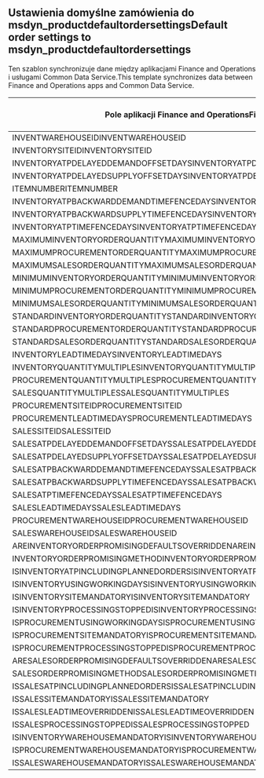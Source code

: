 ## <a name="default-order-settings-to-msdyn_productdefaultordersettings"></a><span data-ttu-id="50fc3-101">Ustawienia domyślne zamówienia do msdyn_productdefaultordersettings</span><span class="sxs-lookup"><span data-stu-id="50fc3-101">Default order settings to msdyn_productdefaultordersettings</span></span>

<span data-ttu-id="50fc3-102">Ten szablon synchronizuje dane między aplikacjami Finance and Operations i usługami Common Data Service.</span><span class="sxs-lookup"><span data-stu-id="50fc3-102">This template synchronizes data between Finance and Operations apps and Common Data Service.</span></span>

<span data-ttu-id="50fc3-103">Pole aplikacji Finance and Operations</span><span class="sxs-lookup"><span data-stu-id="50fc3-103">Finance and Operations field</span></span> | <span data-ttu-id="50fc3-104">Typ mapy</span><span class="sxs-lookup"><span data-stu-id="50fc3-104">Map type</span></span> | <span data-ttu-id="50fc3-105">Inne pole rozwiązania Dynamics 365</span><span class="sxs-lookup"><span data-stu-id="50fc3-105">Other Dynamics 365 field</span></span> | <span data-ttu-id="50fc3-106">Wartość domyślna</span><span class="sxs-lookup"><span data-stu-id="50fc3-106">Default value</span></span>
---|---|---|---
<span data-ttu-id="50fc3-107">INVENTWAREHOUSEID</span><span class="sxs-lookup"><span data-stu-id="50fc3-107">INVENTWAREHOUSEID</span></span> | = | <span data-ttu-id="50fc3-108">msdyn_inventorywarehouse.msdyn_warehouseidentifier</span><span class="sxs-lookup"><span data-stu-id="50fc3-108">msdyn_inventorywarehouse.msdyn_warehouseidentifier</span></span> | 
<span data-ttu-id="50fc3-109">INVENTORYSITEID</span><span class="sxs-lookup"><span data-stu-id="50fc3-109">INVENTORYSITEID</span></span> | = | <span data-ttu-id="50fc3-110">msdyn_inventorysite.msdyn_siteid</span><span class="sxs-lookup"><span data-stu-id="50fc3-110">msdyn_inventorysite.msdyn_siteid</span></span> | 
<span data-ttu-id="50fc3-111">INVENTORYATPDELAYEDDEMANDOFFSETDAYS</span><span class="sxs-lookup"><span data-stu-id="50fc3-111">INVENTORYATPDELAYEDDEMANDOFFSETDAYS</span></span> | = | <span data-ttu-id="50fc3-112">msdyn_inventoryatpdelayeddemandoffsetdays</span><span class="sxs-lookup"><span data-stu-id="50fc3-112">msdyn_inventoryatpdelayeddemandoffsetdays</span></span> | 
<span data-ttu-id="50fc3-113">INVENTORYATPDELAYEDSUPPLYOFFSETDAYS</span><span class="sxs-lookup"><span data-stu-id="50fc3-113">INVENTORYATPDELAYEDSUPPLYOFFSETDAYS</span></span> | = | <span data-ttu-id="50fc3-114">msdyn_inventoryatpdelayedsupplyoffsetdays</span><span class="sxs-lookup"><span data-stu-id="50fc3-114">msdyn_inventoryatpdelayedsupplyoffsetdays</span></span> | 
<span data-ttu-id="50fc3-115">ITEMNUMBER</span><span class="sxs-lookup"><span data-stu-id="50fc3-115">ITEMNUMBER</span></span> | = | <span data-ttu-id="50fc3-116">msdyn_itemnumber.msdyn_itemnumber</span><span class="sxs-lookup"><span data-stu-id="50fc3-116">msdyn_itemnumber.msdyn_itemnumber</span></span> | 
<span data-ttu-id="50fc3-117">INVENTORYATPBACKWARDDEMANDTIMEFENCEDAYS</span><span class="sxs-lookup"><span data-stu-id="50fc3-117">INVENTORYATPBACKWARDDEMANDTIMEFENCEDAYS</span></span> | = | <span data-ttu-id="50fc3-118">msdyn_inventoryatpbackwarddemandtimefencedays</span><span class="sxs-lookup"><span data-stu-id="50fc3-118">msdyn_inventoryatpbackwarddemandtimefencedays</span></span> | 
<span data-ttu-id="50fc3-119">INVENTORYATPBACKWARDSUPPLYTIMEFENCEDAYS</span><span class="sxs-lookup"><span data-stu-id="50fc3-119">INVENTORYATPBACKWARDSUPPLYTIMEFENCEDAYS</span></span> | = | <span data-ttu-id="50fc3-120">msdyn_inventoryatpbackwardsupplytimefencedays</span><span class="sxs-lookup"><span data-stu-id="50fc3-120">msdyn_inventoryatpbackwardsupplytimefencedays</span></span> | 
<span data-ttu-id="50fc3-121">INVENTORYATPTIMEFENCEDAYS</span><span class="sxs-lookup"><span data-stu-id="50fc3-121">INVENTORYATPTIMEFENCEDAYS</span></span> | = | <span data-ttu-id="50fc3-122">msdyn_inventoryatptimefencedays</span><span class="sxs-lookup"><span data-stu-id="50fc3-122">msdyn_inventoryatptimefencedays</span></span> | 
<span data-ttu-id="50fc3-123">MAXIMUMINVENTORYORDERQUANTITY</span><span class="sxs-lookup"><span data-stu-id="50fc3-123">MAXIMUMINVENTORYORDERQUANTITY</span></span> | = | <span data-ttu-id="50fc3-124">msdyn_maximuminventoryorderquantity</span><span class="sxs-lookup"><span data-stu-id="50fc3-124">msdyn_maximuminventoryorderquantity</span></span> | 
<span data-ttu-id="50fc3-125">MAXIMUMPROCUREMENTORDERQUANTITY</span><span class="sxs-lookup"><span data-stu-id="50fc3-125">MAXIMUMPROCUREMENTORDERQUANTITY</span></span> | = | <span data-ttu-id="50fc3-126">msdyn_maximumprocurementorderquantity</span><span class="sxs-lookup"><span data-stu-id="50fc3-126">msdyn_maximumprocurementorderquantity</span></span> | 
<span data-ttu-id="50fc3-127">MAXIMUMSALESORDERQUANTITY</span><span class="sxs-lookup"><span data-stu-id="50fc3-127">MAXIMUMSALESORDERQUANTITY</span></span> | = | <span data-ttu-id="50fc3-128">msdyn_maximumsalesorderquantity</span><span class="sxs-lookup"><span data-stu-id="50fc3-128">msdyn_maximumsalesorderquantity</span></span> | 
<span data-ttu-id="50fc3-129">MINIMUMINVENTORYORDERQUANTITY</span><span class="sxs-lookup"><span data-stu-id="50fc3-129">MINIMUMINVENTORYORDERQUANTITY</span></span> | = | <span data-ttu-id="50fc3-130">msdyn_minimuminventoryorderquantity</span><span class="sxs-lookup"><span data-stu-id="50fc3-130">msdyn_minimuminventoryorderquantity</span></span> | 
<span data-ttu-id="50fc3-131">MINIMUMPROCUREMENTORDERQUANTITY</span><span class="sxs-lookup"><span data-stu-id="50fc3-131">MINIMUMPROCUREMENTORDERQUANTITY</span></span> | = | <span data-ttu-id="50fc3-132">msdyn_minimumprocurementorderquantity</span><span class="sxs-lookup"><span data-stu-id="50fc3-132">msdyn_minimumprocurementorderquantity</span></span> | 
<span data-ttu-id="50fc3-133">MINIMUMSALESORDERQUANTITY</span><span class="sxs-lookup"><span data-stu-id="50fc3-133">MINIMUMSALESORDERQUANTITY</span></span> | = | <span data-ttu-id="50fc3-134">msdyn_minimumsalesorderquantity</span><span class="sxs-lookup"><span data-stu-id="50fc3-134">msdyn_minimumsalesorderquantity</span></span> | 
<span data-ttu-id="50fc3-135">STANDARDINVENTORYORDERQUANTITY</span><span class="sxs-lookup"><span data-stu-id="50fc3-135">STANDARDINVENTORYORDERQUANTITY</span></span> | = | <span data-ttu-id="50fc3-136">msdyn_standardinventoryorderquantity</span><span class="sxs-lookup"><span data-stu-id="50fc3-136">msdyn_standardinventoryorderquantity</span></span> | 
<span data-ttu-id="50fc3-137">STANDARDPROCUREMENTORDERQUANTITY</span><span class="sxs-lookup"><span data-stu-id="50fc3-137">STANDARDPROCUREMENTORDERQUANTITY</span></span> | = | <span data-ttu-id="50fc3-138">msdyn_standardprocurementorderquantity</span><span class="sxs-lookup"><span data-stu-id="50fc3-138">msdyn_standardprocurementorderquantity</span></span> | 
<span data-ttu-id="50fc3-139">STANDARDSALESORDERQUANTITY</span><span class="sxs-lookup"><span data-stu-id="50fc3-139">STANDARDSALESORDERQUANTITY</span></span> | = | <span data-ttu-id="50fc3-140">msdyn_standardsalesorderquantity</span><span class="sxs-lookup"><span data-stu-id="50fc3-140">msdyn_standardsalesorderquantity</span></span> | 
<span data-ttu-id="50fc3-141">INVENTORYLEADTIMEDAYS</span><span class="sxs-lookup"><span data-stu-id="50fc3-141">INVENTORYLEADTIMEDAYS</span></span> | = | <span data-ttu-id="50fc3-142">msdyn_inventoryleadtimedays</span><span class="sxs-lookup"><span data-stu-id="50fc3-142">msdyn_inventoryleadtimedays</span></span> | 
<span data-ttu-id="50fc3-143">INVENTORYQUANTITYMULTIPLES</span><span class="sxs-lookup"><span data-stu-id="50fc3-143">INVENTORYQUANTITYMULTIPLES</span></span> | = | <span data-ttu-id="50fc3-144">msdyn_inventoryquantitymultiples</span><span class="sxs-lookup"><span data-stu-id="50fc3-144">msdyn_inventoryquantitymultiples</span></span> | 
<span data-ttu-id="50fc3-145">PROCUREMENTQUANTITYMULTIPLES</span><span class="sxs-lookup"><span data-stu-id="50fc3-145">PROCUREMENTQUANTITYMULTIPLES</span></span> | = | <span data-ttu-id="50fc3-146">msdyn_procurementquantitymultiples</span><span class="sxs-lookup"><span data-stu-id="50fc3-146">msdyn_procurementquantitymultiples</span></span> | 
<span data-ttu-id="50fc3-147">SALESQUANTITYMULTIPLES</span><span class="sxs-lookup"><span data-stu-id="50fc3-147">SALESQUANTITYMULTIPLES</span></span> | = | <span data-ttu-id="50fc3-148">msdyn_salesquantitymultiples</span><span class="sxs-lookup"><span data-stu-id="50fc3-148">msdyn_salesquantitymultiples</span></span> | 
<span data-ttu-id="50fc3-149">PROCUREMENTSITEID</span><span class="sxs-lookup"><span data-stu-id="50fc3-149">PROCUREMENTSITEID</span></span> | = | <span data-ttu-id="50fc3-150">msdyn_procurementsite.msdyn_siteid</span><span class="sxs-lookup"><span data-stu-id="50fc3-150">msdyn_procurementsite.msdyn_siteid</span></span> | 
<span data-ttu-id="50fc3-151">PROCUREMENTLEADTIMEDAYS</span><span class="sxs-lookup"><span data-stu-id="50fc3-151">PROCUREMENTLEADTIMEDAYS</span></span> | = | <span data-ttu-id="50fc3-152">msdyn_procurementleadtimedays</span><span class="sxs-lookup"><span data-stu-id="50fc3-152">msdyn_procurementleadtimedays</span></span> | 
<span data-ttu-id="50fc3-153">SALESSITEID</span><span class="sxs-lookup"><span data-stu-id="50fc3-153">SALESSITEID</span></span> | = | <span data-ttu-id="50fc3-154">msdyn_salessite.msdyn_siteid</span><span class="sxs-lookup"><span data-stu-id="50fc3-154">msdyn_salessite.msdyn_siteid</span></span> | 
<span data-ttu-id="50fc3-155">SALESATPDELAYEDDEMANDOFFSETDAYS</span><span class="sxs-lookup"><span data-stu-id="50fc3-155">SALESATPDELAYEDDEMANDOFFSETDAYS</span></span> | = | <span data-ttu-id="50fc3-156">msdyn_salesatpdelayeddemandoffsetdays</span><span class="sxs-lookup"><span data-stu-id="50fc3-156">msdyn_salesatpdelayeddemandoffsetdays</span></span> | 
<span data-ttu-id="50fc3-157">SALESATPDELAYEDSUPPLYOFFSETDAYS</span><span class="sxs-lookup"><span data-stu-id="50fc3-157">SALESATPDELAYEDSUPPLYOFFSETDAYS</span></span> | = | <span data-ttu-id="50fc3-158">msdyn_salesatpdelayedsupplyoffsetdays</span><span class="sxs-lookup"><span data-stu-id="50fc3-158">msdyn_salesatpdelayedsupplyoffsetdays</span></span> | 
<span data-ttu-id="50fc3-159">SALESATPBACKWARDDEMANDTIMEFENCEDAYS</span><span class="sxs-lookup"><span data-stu-id="50fc3-159">SALESATPBACKWARDDEMANDTIMEFENCEDAYS</span></span> | = | <span data-ttu-id="50fc3-160">msdyn_salesatpbackwarddemandtimefencedays</span><span class="sxs-lookup"><span data-stu-id="50fc3-160">msdyn_salesatpbackwarddemandtimefencedays</span></span> | 
<span data-ttu-id="50fc3-161">SALESATPBACKWARDSUPPLYTIMEFENCEDAYS</span><span class="sxs-lookup"><span data-stu-id="50fc3-161">SALESATPBACKWARDSUPPLYTIMEFENCEDAYS</span></span> | = | <span data-ttu-id="50fc3-162">msdyn_salesatpbackwardsupplytimefencedays</span><span class="sxs-lookup"><span data-stu-id="50fc3-162">msdyn_salesatpbackwardsupplytimefencedays</span></span> | 
<span data-ttu-id="50fc3-163">SALESATPTIMEFENCEDAYS</span><span class="sxs-lookup"><span data-stu-id="50fc3-163">SALESATPTIMEFENCEDAYS</span></span> | = | <span data-ttu-id="50fc3-164">msdyn_salesatptimefencedays</span><span class="sxs-lookup"><span data-stu-id="50fc3-164">msdyn_salesatptimefencedays</span></span> | 
<span data-ttu-id="50fc3-165">SALESLEADTIMEDAYS</span><span class="sxs-lookup"><span data-stu-id="50fc3-165">SALESLEADTIMEDAYS</span></span> | = | <span data-ttu-id="50fc3-166">msdyn_salesleadtimedays</span><span class="sxs-lookup"><span data-stu-id="50fc3-166">msdyn_salesleadtimedays</span></span> | 
<span data-ttu-id="50fc3-167">PROCUREMENTWAREHOUSEID</span><span class="sxs-lookup"><span data-stu-id="50fc3-167">PROCUREMENTWAREHOUSEID</span></span> | = | <span data-ttu-id="50fc3-168">msdyn_procurementwarehouse.msdyn_warehouseidentifier</span><span class="sxs-lookup"><span data-stu-id="50fc3-168">msdyn_procurementwarehouse.msdyn_warehouseidentifier</span></span> | 
<span data-ttu-id="50fc3-169">SALESWAREHOUSEID</span><span class="sxs-lookup"><span data-stu-id="50fc3-169">SALESWAREHOUSEID</span></span> | = | <span data-ttu-id="50fc3-170">msdyn_saleswarehouse.msdyn_warehouseidentifier</span><span class="sxs-lookup"><span data-stu-id="50fc3-170">msdyn_saleswarehouse.msdyn_warehouseidentifier</span></span> | 
<span data-ttu-id="50fc3-171">AREINVENTORYORDERPROMISINGDEFAULTSOVERRIDDEN</span><span class="sxs-lookup"><span data-stu-id="50fc3-171">AREINVENTORYORDERPROMISINGDEFAULTSOVERRIDDEN</span></span> | >< | <span data-ttu-id="50fc3-172">msdyn_areinventoryorderdefaultsoverridden</span><span class="sxs-lookup"><span data-stu-id="50fc3-172">msdyn_areinventoryorderdefaultsoverridden</span></span> | 
<span data-ttu-id="50fc3-173">INVENTORYORDERPROMISINGMETHOD</span><span class="sxs-lookup"><span data-stu-id="50fc3-173">INVENTORYORDERPROMISINGMETHOD</span></span> | >< | <span data-ttu-id="50fc3-174">msdyn_inventoryorderpromisingmethod</span><span class="sxs-lookup"><span data-stu-id="50fc3-174">msdyn_inventoryorderpromisingmethod</span></span> | 
<span data-ttu-id="50fc3-175">ISINVENTORYATPINCLUDINGPLANNEDORDERS</span><span class="sxs-lookup"><span data-stu-id="50fc3-175">ISINVENTORYATPINCLUDINGPLANNEDORDERS</span></span> | >< | <span data-ttu-id="50fc3-176">msdyn_isinventoryatpincludingplannedorders</span><span class="sxs-lookup"><span data-stu-id="50fc3-176">msdyn_isinventoryatpincludingplannedorders</span></span> | 
<span data-ttu-id="50fc3-177">ISINVENTORYUSINGWORKINGDAYS</span><span class="sxs-lookup"><span data-stu-id="50fc3-177">ISINVENTORYUSINGWORKINGDAYS</span></span> | >< | <span data-ttu-id="50fc3-178">msdyn_isinventoryusingworkingdays</span><span class="sxs-lookup"><span data-stu-id="50fc3-178">msdyn_isinventoryusingworkingdays</span></span> | 
<span data-ttu-id="50fc3-179">ISINVENTORYSITEMANDATORY</span><span class="sxs-lookup"><span data-stu-id="50fc3-179">ISINVENTORYSITEMANDATORY</span></span> | >< | <span data-ttu-id="50fc3-180">msdyn_isinventorysitemandatory</span><span class="sxs-lookup"><span data-stu-id="50fc3-180">msdyn_isinventorysitemandatory</span></span> | 
<span data-ttu-id="50fc3-181">ISINVENTORYPROCESSINGSTOPPED</span><span class="sxs-lookup"><span data-stu-id="50fc3-181">ISINVENTORYPROCESSINGSTOPPED</span></span> | >< | <span data-ttu-id="50fc3-182">msdyn_isinventoryprocessingstopped</span><span class="sxs-lookup"><span data-stu-id="50fc3-182">msdyn_isinventoryprocessingstopped</span></span> | 
<span data-ttu-id="50fc3-183">ISPROCUREMENTUSINGWORKINGDAYS</span><span class="sxs-lookup"><span data-stu-id="50fc3-183">ISPROCUREMENTUSINGWORKINGDAYS</span></span> | >< | <span data-ttu-id="50fc3-184">msdyn_isprocurementusingworkingdays</span><span class="sxs-lookup"><span data-stu-id="50fc3-184">msdyn_isprocurementusingworkingdays</span></span> | 
<span data-ttu-id="50fc3-185">ISPROCUREMENTSITEMANDATORY</span><span class="sxs-lookup"><span data-stu-id="50fc3-185">ISPROCUREMENTSITEMANDATORY</span></span> | >< | <span data-ttu-id="50fc3-186">msdyn_isprocurementsitemandatory</span><span class="sxs-lookup"><span data-stu-id="50fc3-186">msdyn_isprocurementsitemandatory</span></span> | 
<span data-ttu-id="50fc3-187">ISPROCUREMENTPROCESSINGSTOPPED</span><span class="sxs-lookup"><span data-stu-id="50fc3-187">ISPROCUREMENTPROCESSINGSTOPPED</span></span> | >< | <span data-ttu-id="50fc3-188">msdyn_isprocurementprocessingstopped</span><span class="sxs-lookup"><span data-stu-id="50fc3-188">msdyn_isprocurementprocessingstopped</span></span> | 
<span data-ttu-id="50fc3-189">ARESALESORDERPROMISINGDEFAULTSOVERRIDDEN</span><span class="sxs-lookup"><span data-stu-id="50fc3-189">ARESALESORDERPROMISINGDEFAULTSOVERRIDDEN</span></span> | >< | <span data-ttu-id="50fc3-190">msdyn_aresalesorderdefaultsoverridden</span><span class="sxs-lookup"><span data-stu-id="50fc3-190">msdyn_aresalesorderdefaultsoverridden</span></span> | 
<span data-ttu-id="50fc3-191">SALESORDERPROMISINGMETHOD</span><span class="sxs-lookup"><span data-stu-id="50fc3-191">SALESORDERPROMISINGMETHOD</span></span> | >< | <span data-ttu-id="50fc3-192">msdyn_salesorderpromisingmethod</span><span class="sxs-lookup"><span data-stu-id="50fc3-192">msdyn_salesorderpromisingmethod</span></span> | 
<span data-ttu-id="50fc3-193">ISSALESATPINCLUDINGPLANNEDORDERS</span><span class="sxs-lookup"><span data-stu-id="50fc3-193">ISSALESATPINCLUDINGPLANNEDORDERS</span></span> | >< | <span data-ttu-id="50fc3-194">msdyn_issalesatpincludingplannedorders</span><span class="sxs-lookup"><span data-stu-id="50fc3-194">msdyn_issalesatpincludingplannedorders</span></span> | 
<span data-ttu-id="50fc3-195">ISSALESSITEMANDATORY</span><span class="sxs-lookup"><span data-stu-id="50fc3-195">ISSALESSITEMANDATORY</span></span> | >< | <span data-ttu-id="50fc3-196">msdyn_issalessitemandatory</span><span class="sxs-lookup"><span data-stu-id="50fc3-196">msdyn_issalessitemandatory</span></span> | 
<span data-ttu-id="50fc3-197">ISSALESLEADTIMEOVERRIDDEN</span><span class="sxs-lookup"><span data-stu-id="50fc3-197">ISSALESLEADTIMEOVERRIDDEN</span></span> | >< | <span data-ttu-id="50fc3-198">msdyn_issalesleadtimeoverridden</span><span class="sxs-lookup"><span data-stu-id="50fc3-198">msdyn_issalesleadtimeoverridden</span></span> | 
<span data-ttu-id="50fc3-199">ISSALESPROCESSINGSTOPPED</span><span class="sxs-lookup"><span data-stu-id="50fc3-199">ISSALESPROCESSINGSTOPPED</span></span> | >< | <span data-ttu-id="50fc3-200">msdyn_issalesprocessingstopped</span><span class="sxs-lookup"><span data-stu-id="50fc3-200">msdyn_issalesprocessingstopped</span></span> | 
<span data-ttu-id="50fc3-201">ISINVENTORYWAREHOUSEMANDATORY</span><span class="sxs-lookup"><span data-stu-id="50fc3-201">ISINVENTORYWAREHOUSEMANDATORY</span></span> | >< | <span data-ttu-id="50fc3-202">msdyn_isinventorywarehousemandatory</span><span class="sxs-lookup"><span data-stu-id="50fc3-202">msdyn_isinventorywarehousemandatory</span></span> | 
<span data-ttu-id="50fc3-203">ISPROCUREMENTWAREHOUSEMANDATORY</span><span class="sxs-lookup"><span data-stu-id="50fc3-203">ISPROCUREMENTWAREHOUSEMANDATORY</span></span> | >< | <span data-ttu-id="50fc3-204">msdyn_isprocurementwarehousemandatory</span><span class="sxs-lookup"><span data-stu-id="50fc3-204">msdyn_isprocurementwarehousemandatory</span></span> | 
<span data-ttu-id="50fc3-205">ISSALESWAREHOUSEMANDATORY</span><span class="sxs-lookup"><span data-stu-id="50fc3-205">ISSALESWAREHOUSEMANDATORY</span></span> | >< | <span data-ttu-id="50fc3-206">msdyn_issaleswarehousemandatory</span><span class="sxs-lookup"><span data-stu-id="50fc3-206">msdyn_issaleswarehousemandatory</span></span> | 
